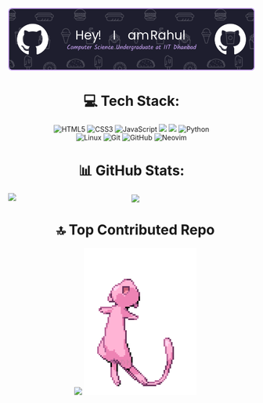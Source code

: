 ![Header](./assets/github-header-image.png)

<div align = "center">

 # 💻 Tech Stack: 
![HTML5](https://img.shields.io/badge/html5-%23E34F26.svg?style=for-the-badge&logo=html5&logoColor=white)
![CSS3](https://img.shields.io/badge/css3-%231572B6.svg?style=for-the-badge&logo=css3&logoColor=white)
![JavaScript](https://img.shields.io/badge/javascript-%23323330.svg?style=for-the-badge&logo=javascript&logoColor=%23F7DF1E)
![](https://img.shields.io/badge/c-%2300599C.svg?style=for-the-badge&logo=c&logoColor=white)
![](https://img.shields.io/badge/c++-%2300599C.svg?style=for-the-badge&logo=c%2B%2B&logoColor=white)
![Python](https://img.shields.io/badge/python-3670A0?style=for-the-badge&logo=python&logoColor=ffdd54)</br>
![Linux](https://img.shields.io/badge/Linux-FCC624?style=for-the-badge&logo=linux&logoColor=black)
![Git](https://img.shields.io/badge/git-%23F05033.svg?style=for-the-badge&logo=git&logoColor=white)
![GitHub](https://img.shields.io/badge/github-%23121011.svg?style=for-the-badge&logo=github&logoColor=white)
![Neovim](https://img.shields.io/badge/NeoVim-%2357A143.svg?&style=for-the-badge&logo=neovim&logoColor=white)
</div>

<div align= "center">
  
# 📊 GitHub Stats:
<img height=200 align="left" src="https://github-readme-stats.vercel.app/api?username=crypticsaiyan&theme=catppuccin_mocha&rank_icon=github" />
<img height=200 align="center" src="https://github-readme-stats.vercel.app/api/top-langs?username=crypticsaiyan&layout=compact&langs_count=8&card_width=320&theme=catppuccin_mocha" />
</div>

<div align="center">

  
# 🔝 Top Contributed Repo

<img src="https://github-contributor-stats.vercel.app/api?username=crypticsaiyan&limit=5&theme=catppuccin_mocha&combine_all_yearly_contributions=true">
<img src="./assets/rotating-mew.gif" height="300px">
</div>
<!---
crypticsaiyan/crypticsaiyan is a ✨ special ✨ repository because its `README.md` (this file) appears on your GitHub profile.
You can click the Preview link to take a look at your changes.
--->
